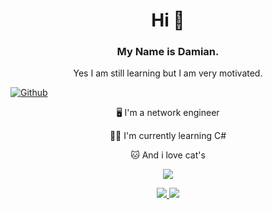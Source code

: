 <h1 align="center"> Hi 👋 </h1>
<h3 align="center"> My Name is Damian. </h3>
<p align="center"> Yes I am still learning but I am very motivated.</p>

<!--Social Media Buttons-->
[![Github](https://img.shields.io/github/followers/Scherlda?label=Follow&style=social)](https://github.com/scherlda)

<!--About me-->
<p align="center"> 🖥️ I'm a network engineer</p>
<p align="center"> 🧑‍💻 I'm currently learning C#</p>
<p align="center"> 🐱 And i love cat's </p>

<!--statistics-->
<p align="center">
	<img src="https://github-readme-stats.vercel.app/api?username=Scherlda&show_icons=true&theme=radical" />
</p>

<div align="center">
	<a href="https://github.com/Scherlda/sw_developer_2021_damian">
	  <img src="https://github-readme-stats.vercel.app/api/pin/?username=scherlda&repo=sw_developer_2021_damian" />
	</a>
	<img src="https://github-readme-stats.vercel.app/api/top-langs/?username=scherlda" />
</div>

